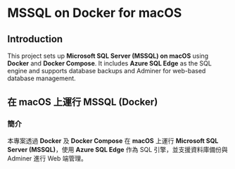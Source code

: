 # MSSQL on Docker for macOS

## Introduction
This project sets up **Microsoft SQL Server (MSSQL) on macOS** using **Docker** and **Docker Compose**. It includes **Azure SQL Edge** as the SQL engine and supports database backups and Adminer for web-based database management.

## 在 macOS 上運行 MSSQL (Docker)

### 簡介
本專案透過 **Docker** 及 **Docker Compose** 在 **macOS** 上運行 **Microsoft SQL Server (MSSQL)**，使用 **Azure SQL Edge** 作為 SQL 引擎，並支援資料庫備份與 Adminer 進行 Web 端管理。
